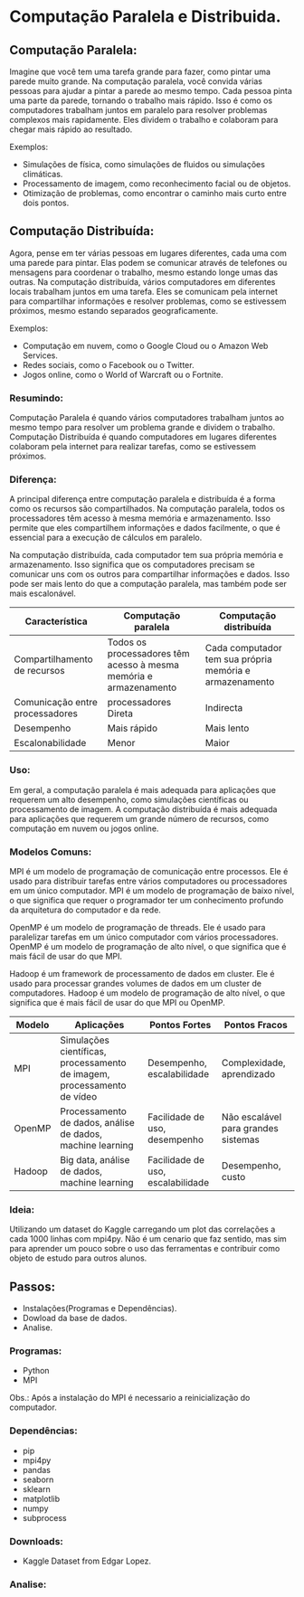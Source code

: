 # Computação Paralela e Distribuida.

## Computação Paralela:
Imagine que você tem uma tarefa grande para fazer, como pintar uma parede muito grande. Na computação paralela, você convida várias pessoas para ajudar a pintar a parede ao mesmo tempo. Cada pessoa pinta uma parte da parede, tornando o trabalho mais rápido. Isso é como os computadores trabalham juntos em paralelo para resolver problemas complexos mais rapidamente. Eles dividem o trabalho e colaboram para chegar mais rápido ao resultado.

Exemplos:
 - Simulações de física, como simulações de fluidos ou simulações climáticas.
 - Processamento de imagem, como reconhecimento facial ou de objetos.
 - Otimização de problemas, como encontrar o caminho mais curto entre dois pontos.

## Computação Distribuída:
Agora, pense em ter várias pessoas em lugares diferentes, cada uma com uma parede para pintar. Elas podem se comunicar através de telefones ou mensagens para coordenar o trabalho, mesmo estando longe umas das outras. Na computação distribuída, vários computadores em diferentes locais trabalham juntos em uma tarefa. Eles se comunicam pela internet para compartilhar informações e resolver problemas, como se estivessem próximos, mesmo estando separados geograficamente.

Exemplos:
 - Computação em nuvem, como o Google Cloud ou o Amazon Web Services.
 - Redes sociais, como o Facebook ou o Twitter.
 - Jogos online, como o World of Warcraft ou o Fortnite.

### Resumindo:

Computação Paralela é quando vários computadores trabalham juntos ao mesmo tempo para resolver um problema grande e dividem o trabalho.
Computação Distribuída é quando computadores em lugares diferentes colaboram pela internet para realizar tarefas, como se estivessem próximos.

### Diferença:

A principal diferença entre computação paralela e distribuída é a forma como os recursos são compartilhados. Na computação paralela, todos os processadores têm acesso à mesma memória e armazenamento. Isso permite que eles compartilhem informações e dados facilmente, o que é essencial para a execução de cálculos em paralelo.

Na computação distribuída, cada computador tem sua própria memória e armazenamento. Isso significa que os computadores precisam se comunicar uns com os outros para compartilhar informações e dados. Isso pode ser mais lento do que a computação paralela, mas também pode ser mais escalonável.

| Característica  | Computação paralela  | 	Computação distribuída  |
| ------------ | ------------ | ------------ |
| Compartilhamento de recursos  | Todos os processadores têm acesso à mesma memória e armazenamento  | Cada computador tem sua própria memória e armazenamento  |
| Comunicação entre processadores  |  processadores	Direta  | 	Indirecta  |
| Desempenho  | Mais rápido  | Mais lento  |
| Escalonabilidade  | 	Menor  | 	Maior  |

### Uso:
Em geral, a computação paralela é mais adequada para aplicações que requerem um alto desempenho, como simulações científicas ou processamento de imagem. A computação distribuída é mais adequada para aplicações que requerem um grande número de recursos, como computação em nuvem ou jogos online.

### Modelos Comuns:

MPI é um modelo de programação de comunicação entre processos. Ele é usado para distribuir tarefas entre vários computadores ou processadores em um único computador. MPI é um modelo de programação de baixo nível, o que significa que requer o programador ter um conhecimento profundo da arquitetura do computador e da rede.

OpenMP é um modelo de programação de threads. Ele é usado para paralelizar tarefas em um único computador com vários processadores. OpenMP é um modelo de programação de alto nível, o que significa que é mais fácil de usar do que MPI.

Hadoop é um framework de processamento de dados em cluster. Ele é usado para processar grandes volumes de dados em um cluster de computadores. Hadoop é um modelo de programação de alto nível, o que significa que é mais fácil de usar do que MPI ou OpenMP.

| Modelo  | Aplicações  | Pontos Fortes  | Pontos Fracos  |
| ------------ | ------------ | ------------ | ------------ |
| MPI  | Simulações científicas, processamento de imagem, processamento de vídeo  | Desempenho, escalabilidade  | Complexidade, aprendizado  |
| OpenMP  | Processamento de dados, análise de dados, machine learning  | Facilidade de uso, desempenho  | 	Não escalável para grandes sistemas  |
| Hadoop  | Big data, análise de dados, machine learning  | 	Facilidade de uso, escalabilidade  | 	Desempenho, custo  |

### Ideia:

Utilizando um dataset do Kaggle carregando um plot das correlações a cada 1000 linhas com mpi4py. Não é um cenario que faz sentido, mas sim para aprender um pouco sobre o uso das ferramentas e contribuir como objeto de estudo para outros alunos.

## Passos:

 - Instalações(Programas e Dependências).
 - Dowload da base de dados.
 - Analise.

### Programas:

 - Python
 - MPI

Obs.: Após a instalação do MPI é necessario a reinicialização do computador.

### Dependências:
  - pip
  - mpi4py
  - pandas
  - seaborn
  - sklearn
  - matplotlib
  - numpy
  - subprocess

### Downloads:

 - Kaggle Dataset from Edgar Lopez.

### Analise:

